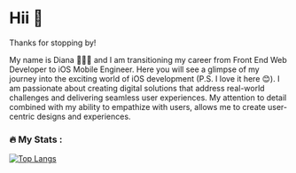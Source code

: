 <link rel="stylesheet" href="https://cdn.jsdelivr.net/gh/devicons/devicon@v2.15.1/devicon.min.css">



# Hii 👋

Thanks for stopping by! 
<br>

My name is Diana 👩🏻‍💻 and I am transitioning my career from Front End Web Developer to iOS Mobile Engineer. Here you will see a glimpse of my journey into the exciting world of iOS development (P.S. I love it here 😊). I am passionate about creating digital solutions that address real-world challenges and delivering seamless user experiences. My attention to detail combined with my ability to empathize with users, allows me to create user-centric designs and experiences.

### :fire: My Stats :


[![Top Langs](https://github-readme-stats.vercel.app/api/top-langs/?username=dianatduong)](https://github.com/anuraghazra/github-readme-stats)


